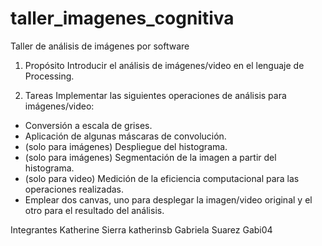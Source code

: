 # taller_imagenes_cognitiva
Taller de análisis de imágenes por software

1. Propósito
Introducir el análisis de imágenes/video en el lenguaje de Processing.

2. Tareas
Implementar las siguientes operaciones de análisis para imágenes/video:

- Conversión a escala de grises.
- Aplicación de algunas máscaras de convolución.
- (solo para imágenes) Despliegue del histograma.
- (solo para imágenes) Segmentación de la imagen a partir del histograma.
- (solo para video) Medición de la eficiencia computacional para las operaciones realizadas.
- Emplear dos canvas, uno para desplegar la imagen/video original y el otro para el resultado del análisis.

Integrantes
Katherine Sierra 	katherinsb
Gabriela Suarez   Gabi04
